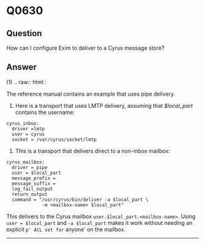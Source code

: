 Q0630
=====

Question
--------

How can I configure Exim to deliver to a Cyrus message store?

Answer
------

(1) .. raw:: html
:   &nbsp;

The reference manual contains an example that uses pipe delivery.

1.  Here is a transport that uses LMTP delivery, assuming that
    *\$local\_part* contains the username:

<!-- -->

    cyrus_inbox:
      driver =lmtp
      user = cyrus
      socket = /var/cyrus/socket/lmtp

1.  This is a transport that delivers direct to a non-inbox mailbox:

<!-- -->

    cyrus_mailbox:
      driver = pipe
      user = $local_part
      message_prefix =
      message_suffix =
      log_fail_output
      return_output
      command = "/usr/cyrus/bin/deliver -a $local_part \
                 -m <mailbox-name> $local_part"

This delivers to the Cyrus mailbox `user.$local_part.<mailbox-name>`.
Using `user = $local_part` and `-a $local_part` makes it work without
needing an explicit `p' ACL set for` anyone' on the mailbox.

* * * * *
